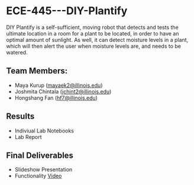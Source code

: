 # ECE-445---DIY-Plantify
DIY Plantify is a self-sufficient, moving robot that detects and tests the ultimate location in a room for a plant to be located, in order to have an optimal amount of sunlight. As well, it can detect moisture levels in a plant, which will then alert the user when moisture levels are, and needs to be watered. 

## Team Members: 
- Maya Kurup (mayaek2@illinois.edu)
- Joshmita Chintala (jchint2@illinois.edu)
- Hongshang Fan (hf7@illinois.edu)

## Results
- Indiviual Lab Notebooks
- Lab Report

## Final Deliverables
- Slideshow Presentation
- Functionality [Video](https://youtu.be/NmGvFySN6Jg)
